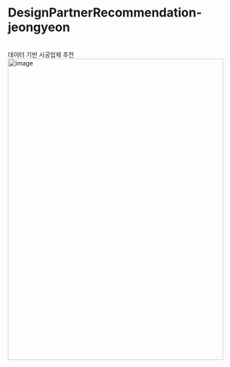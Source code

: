 # DesignPartnerRecommendation-jeongyeon
<br>데이터 기반 시공업체 추천<br>
<img width="500" height="700" alt="image" src="https://github.com/user-attachments/assets/346848a8-a386-4e2e-8339-32827c2e15ca" />
